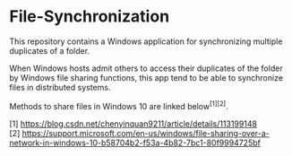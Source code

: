 # File-Synchronization

This repository contains a Windows application for synchronizing multiple duplicates of a folder.

When Windows hosts admit others to access their duplicates of the folder by Windows file sharing functions, this app tend to be able to synchronize files in distributed systems.

Methods to share files in Windows 10 are linked below<sup>[1][2]</sup>.

[1] https://blog.csdn.net/chenyinquan9211/article/details/113199148   
[2] https://support.microsoft.com/en-us/windows/file-sharing-over-a-network-in-windows-10-b58704b2-f53a-4b82-7bc1-80f9994725bf
